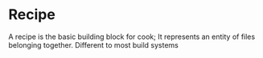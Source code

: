 # Recipe

A recipe is the basic building block for cook; It represents an entity of files belonging together. Different to most build systems
